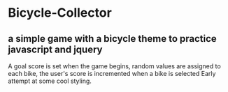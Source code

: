 # Bicycle-Collector
## a simple game with a bicycle theme to practice javascript and jquery
A goal score is set when the game begins, random values are assigned to each bike, the user's score is incremented when a bike is selected
Early attempt at some cool styling.
